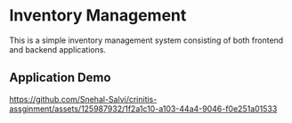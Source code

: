 # Inventory Management 

This is a simple inventory management system consisting of both frontend and backend applications.

## Application Demo


https://github.com/Snehal-Salvi/crinitis-assginment/assets/125987932/1f2a1c10-a103-44a4-9046-f0e251a01533

